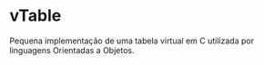 # vTable
Pequena implementação de uma tabela virtual em C utilizada por linguagens Orientadas a Objetos. 

